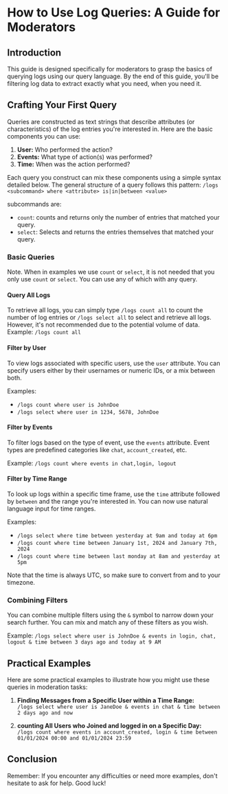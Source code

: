 # How to Use Log Queries: A Guide for Moderators

## Introduction

This guide is designed specifically for moderators to grasp the basics of querying logs using our query language. By the end of this guide, you'll be filtering log data to extract exactly what you need, when you need it.

## Crafting Your First Query

Queries are constructed as text strings that describe attributes (or characteristics) of the log entries you're interested in. Here are the basic components you can use:

1. **User:** Who performed the action?
2. **Events:** What type of action(s) was performed?
3. **Time:** When was the action performed?

Each query you construct can mix these components using a simple syntax detailed below. The general structure of a query follows this pattern: `/logs <subcommand> where <attribute> is|in|between <value>`

subcommands are:

- `count`: counts and returns only the number of entries that matched your query.
- `select`: Selects and returns the entries themselves that matched your query.

### Basic Queries

Note. When in examples we use `count` or `select`, it is not needed that you only use `count` or `select`. You can use any of which with any query.

#### Query All Logs

To retrieve all logs, you can simply type `/logs count all` to count the number of log entries or `/logs select all` to select and retrieve all logs. However, it's not recommended due to the potential volume of data.
Example: `/logs count all`

#### Filter by User

To view logs associated with specific users, use the `user` attribute. You can specify users either by their usernames or numeric IDs, or a mix between both.

Examples:

- `/logs count where user is JohnDoe`
- `/logs select where user in 1234, 5678, JohnDoe`

#### Filter by Events

To filter logs based on the type of event, use the `events` attribute. Event types are predefined categories like `chat`, `account_created`, etc.

Example: `/logs count where events in chat,login, logout`

#### Filter by Time Range

To look up logs within a specific time frame, use the `time` attribute followed by `between` and the range you're interested in. You can now use natural language input for time ranges.

Examples: 

- `/logs select where time between yesterday at 9am and today at 6pm`
- `/logs count where time between January 1st, 2024 and January 7th, 2024`
- `/logs count where time between last monday at 8am and yesterday at 5pm`

Note that the time is always UTC, so make sure to convert from and to your timezone.

### Combining Filters

You can combine multiple filters using the `&` symbol to narrow down your search further. You can mix and match any of these filters as you wish.

Example: `/logs select where user is JohnDoe & events in login, chat, logout & time between 3 days ago and today at 9 AM`

## Practical Examples

Here are some practical examples to illustrate how you might use these queries in moderation tasks:

1. **Finding Messages from a Specific User within a Time Range:**  
`/logs select where user is JaneDoe & events in chat & time between 2 days ago and now`

2. **counting All Users who Joined and logged in on a Specific Day:**  
`/logs count where events in account_created, login & time between 01/01/2024 00:00 and 01/01/2024 23:59`

## Conclusion

Remember: If you encounter any difficulties or need more examples, don't hesitate to ask for help. Good luck!
